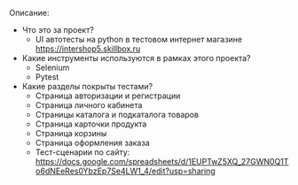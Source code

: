 Описание:

* Что это за проект?
  - UI автотесты на python в тестовом интернет магазине https://intershop5.skillbox.ru
* Какие инструменты используются в рамках этого проекта?
    - Selenium
    - Pytest
* Какие разделы покрыты тестами?
    - Страница авторизации и регистрации
    - Страница личного кабинета
    - Страницы каталога и подкаталога товаров
    - Страница карточки продукта
    - Страница корзины
    - Страница оформления заказа
    - Тест-сценарии по сайту: https://docs.google.com/spreadsheets/d/1EUPTwZ5XQ_27GWN0Q1To6dNEeRes0YbzEp7Se4LW1_4/edit?usp=sharing